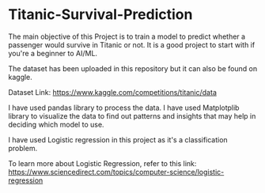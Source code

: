 # Titanic-Survival-Prediction

The main objective of this Project is to train a model to predict whether a passenger would survive in Titanic or not. It is a good project to start with if you're a beginner to AI/ML.

The dataset has been uploaded in this repository but it can also be found on kaggle.

Dataset Link: https://www.kaggle.com/competitions/titanic/data

I have used pandas library to process the data. I have used Matplotplib library to visualize the data to find out patterns and insights that may help in deciding which model to use.

I have used Logistic regression in this project as it's a classification problem.

To learn more about Logistic Regression, refer to this link: https://www.sciencedirect.com/topics/computer-science/logistic-regression

